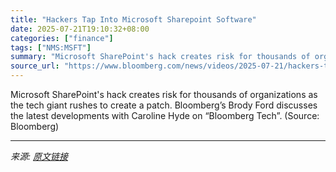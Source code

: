 ```yaml
---
title: "Hackers Tap Into Microsoft Sharepoint Software"
date: 2025-07-21T19:10:32+08:00
categories: ["finance"]
tags: ["NMS:MSFT"]
summary: "Microsoft SharePoint's hack creates risk for thousands of organizations as the tech giant rushes to create a patch. Bloomberg’s Brody Ford discusses the latest developments with Caroline Hyde on “Bloo"
source_url: "https://www.bloomberg.com/news/videos/2025-07-21/hackers-tap-into-microsoft-sharepoint-software-video"
---
```


Microsoft SharePoint's hack creates risk for thousands of organizations as the tech giant rushes to create a patch. Bloomberg’s Brody Ford discusses the latest developments with Caroline Hyde on “Bloomberg Tech”. (Source: Bloomberg)

---

*来源: [原文链接](https://www.bloomberg.com/news/videos/2025-07-21/hackers-tap-into-microsoft-sharepoint-software-video)*
